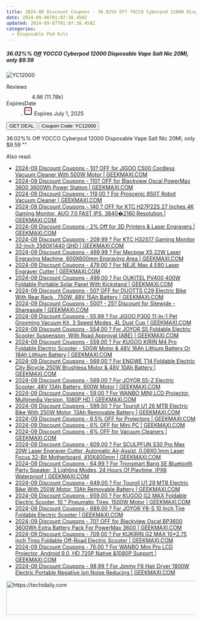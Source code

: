 ```yaml
---
title: 2024-09 Discount Coupons - 36.02%% Off YOCCO Cyberpod 12000 Disposable Vape Salt Nic 20Ml, only $9.59 | Vapesourcing Electronics Co.,Ltd.
date: 2024-09-06T01:07:38.458Z
updated: 2024-09-07T01:07:38.458Z
categories:
  - Disposable Pod Kits
---
```



<div class="max-w-4xl mx-auto grid grid-cols-1 lg:max-w-5xl lg:gap-x-20 lg:grid-cols-2">
  <div class="relative p-3 col-start-1 row-start-1 flex flex-col-reverse rounded-lg bg-gradient-to-t from-black/75 via-black/0 sm:bg-none sm:row-start-2 sm:p-0 lg:row-start-1">
    <h5 class="mt-1 text-lg font-semibold text-white sm:text-slate-900 md:text-2xl dark:sm:text-white">36.02%% Off YOCCO Cyberpod 12000 Disposable Vape Salt Nic 20Ml, only $9.59</h5>
  </div>
  
  <div class="col-start-1 col-end-3 row-start-1 grid gap-4 sm:mb-6 sm:grid-cols-4 lg:col-start-2 lg:row-span-6 lg:row-end-6 lg:mb-0 lg:gap-6">
      <img src="&quot;https://static.shareasale.com/image/90958/deal/YOCCOCyberpod12000DisposableVapeSaltNic20ml.png&quot;" onClick="javascript:window.open(decodeURIComponent('%22https%3A%2F%2Fwww.shareasale.com%2Fu.cfm%3Fd%3D1078000%26m%3D90958%26u%3D4338022%22'), '_blank');void(0);" alt="YC12000" class="h-60 w-full rounded-lg object-cover sm:col-span-2 sm:h-52 lg:col-span-full" loading="lazy" />
    
  </div>
  <dl class="row-start-2 mt-4 flex items-center text-xs font-medium sm:row-start-3 sm:mt-1 md:mt-2.5 lg:row-start-2">
    <dt class="sr-only">Reviews</dt>
    <dd class="flex items-center text-indigo-600 dark:text-indigo-400">
      <svg width="24" height="24" fill="none" aria-hidden="true" class="mr-1 stroke-current dark:stroke-indigo-500">
        <path d="m12 5 2 5h5l-4 4 2.103 5L12 16l-5.103 3L9 14l-4-4h5l2-5Z" stroke-width="2" stroke-linecap="round" stroke-linejoin="round" />
      </svg>
      <span>4.96 <span class="font-normal text-slate-400">(11.78k)</span></span>
    </dd>
    <dt class="sr-only">ExpiresDate</dt>
    <dd class="flex items-center">
      <svg width="2" height="2" aria-hidden="true" fill="currentColor" class="mx-3 text-slate-300">
        <circle cx="1" cy="1" r="1" />
      </svg>
      <svg width="24" height="24" viewBox="0 0 24 24" fill="none" stroke="currentColor" stroke-width="2">
        <rect x="3" y="3" width="18" height="18" rx="2" fill="#fff" />
        <path d="M6 10L18 10" stroke="red" stroke-width="2" fill="none" />
        <path d="M10 6L10 18" stroke="#fff" stroke-width="2" fill="none" />
      </svg>
      Expires July 1, 2025    </dd>
  </dl>
  <div class="col-start-1 row-start-3 mt-4 self-center sm:col-start-2 sm:row-span-2 sm:row-start-2 sm:mt-0 lg:col-start-1 lg:row-start-3 lg:row-end-4 lg:mt-6">
    <button type="button" onClick="javascript:window.open(decodeURIComponent('%22https%3A%2F%2Fwww.shareasale.com%2Fu.cfm%3Fd%3D1078000%26m%3D90958%26u%3D4338022%22'), '_blank');void(0);" class="rounded-lg bg-red-600 px-3 py-2 text-sm font-medium leading-6 text-white">GET DEAL</button>
    <button type="button" onClick="javascript:window.open(decodeURIComponent('%22https%3A%2F%2Fwww.shareasale.com%2Fu.cfm%3Fd%3D1078000%26m%3D90958%26u%3D4338022%22'), '_blank');void(0);" class="border-dashed border-2 border-indigo-600 bg-green-100 text-sm leading-6 font-medium py-2 px-3 rounded-lg">Coupon Code: YC12000</button>
  </div>
  <p class="col-start-1 mt-4 text-sm leading-6 sm:col-span-2 lg:col-span-1 lg:row-start-4 lg:mt-6 dark:text-slate-400">
    36.02%% Off YOCCO Cyberpod 12000 Disposable Vape Salt Nic 20Ml, only $9.59 
""  </p>
</div>
<span class="atpl-alsoreadstyle">Also read:</span>
<div><ul>
<li><a href="https://coupons.techidaily.com/coupon-1113425-share-77450-sale/"><u>2024-09 Discount Coupons - 10? OFF for JIGOO C500 Cordless Vacuum Cleaner With 500W Motor | GEEKMAXI.COM</u></a></li>
<li><a href="https://coupons.techidaily.com/coupon-1113461-share-77450-sale/"><u>2024-09 Discount Coupons - 110? OFF for Blackview Oscal PowerMax 3600 3600Wh Power Station | GEEKMAXI.COM</u></a></li>
<li><a href="https://coupons.techidaily.com/coupon-752737-share-77450-sale/"><u>2024-09 Discount Coupons - 119,00 ? For Proscenic 850T Robot Vacuum Cleaner | GEEKMAXI.COM</u></a></li>
<li><a href="https://coupons.techidaily.com/coupon-1114575-share-77450-sale/"><u>2024-09 Discount Coupons - 140 ? OFF for KTC H27P22S 27 Inches 4K Gaming Monitor, AUO 7.0 FAST IPS, 3840�2160 Resolution | GEEKMAXI.COM</u></a></li>
<li><a href="https://coupons.techidaily.com/coupon-1049410-share-77450-sale/"><u>2024-09 Discount Coupons - 2% Off for 3D Printers & Laser Engravers | GEEKMAXI.COM</u></a></li>
<li><a href="https://coupons.techidaily.com/coupon-1038529-share-77450-sale/"><u>2024-09 Discount Coupons - 209,99 ? For KTC H32S17 Gaming Monitor 32-Inch 2560X1440 QHD | GEEKMAXI.COM</u></a></li>
<li><a href="https://coupons.techidaily.com/coupon-1081671-share-77450-sale/"><u>2024-09 Discount Coupons - 469,99 ? For Mecpow X5 22W Laser Engraving Machine, 600X600mm Engraving Area | GEEKMAXI.COM</u></a></li>
<li><a href="https://coupons.techidaily.com/coupon-1106573-share-77450-sale/"><u>2024-09 Discount Coupons - 479,00 ? For NEJE Max 4 E80 Laser Engraver Cutter | GEEKMAXI.COM</u></a></li>
<li><a href="https://coupons.techidaily.com/coupon-1056132-share-77450-sale/"><u>2024-09 Discount Coupons - 499,00 ? For OUKITEL PV400 400W Foldable Portable Solar Panel With Kickstand | GEEKMAXI.COM</u></a></li>
<li><a href="https://coupons.techidaily.com/coupon-1112490-share-77450-sale/"><u>2024-09 Discount Coupons - 50? OFF for DUOTTS C29 Electric Bike With Rear Rack , 750W, 48V 15Ah Battery | GEEKMAXI.COM</u></a></li>
<li><a href="https://coupons.techidaily.com/coupon-761158-share-77450-sale/"><u>2024-09 Discount Coupons - 500? - 25? Discount for Sitewide - Shareasale | GEEKMAXI.COM</u></a></li>
<li><a href="https://coupons.techidaily.com/coupon-1080561-share-77450-sale/"><u>2024-09 Discount Coupons - 55,99 ? For JIGOO P300 11-In-1 Pet Grooming Vacuum Kit, 3 Speed Modes, 4L Dust Cup | GEEKMAXI.COM</u></a></li>
<li><a href="https://coupons.techidaily.com/coupon-1020432-share-77450-sale/"><u>2024-09 Discount Coupons - 554,00 ? For JOYOR S5 Foldable Electric Scooter Suspension, With Road Approval (ABE) | GEEKMAXI.COM</u></a></li>
<li><a href="https://coupons.techidaily.com/coupon-971600-share-77450-sale/"><u>2024-09 Discount Coupons - 559,00 ? For KUGOO KIRIN M4 Pro Foldable Electric Scooter - 500W Motor & 48V 16Ah Lithium Battery Or 18Ah Lithium Battery | GEEKMAXI.COM</u></a></li>
<li><a href="https://coupons.techidaily.com/coupon-1093808-share-77450-sale/"><u>2024-09 Discount Coupons - 569,00 ? For ENGWE T14 Foldable Electric City Bicycle,250W Brushless Motor & 48V 10Ah Battery | GEEKMAXI.COM</u></a></li>
<li><a href="https://coupons.techidaily.com/coupon-1106577-share-77450-sale/"><u>2024-09 Discount Coupons - 569,00 ? For JOYOR S5-Z Electric Scooter, 48V 13Ah Battery, 600W Motor | GEEKMAXI.COM</u></a></li>
<li><a href="https://coupons.techidaily.com/coupon-1099684-share-77450-sale/"><u>2024-09 Discount Coupons - 59,00 ? For WANBO MINI LCD Projector, Multimedia Version, 1080P HD | GEEKMAXI.COM</u></a></li>
<li><a href="https://coupons.techidaily.com/coupon-1106554-share-77450-sale/"><u>2024-09 Discount Coupons - 599,00 ? For Touroll U1 26 MTB Electric Bike With 250W Motor, 13Ah Removable Battery | GEEKMAXI.COM</u></a></li>
<li><a href="https://coupons.techidaily.com/coupon-1107232-share-77450-sale/"><u>2024-09 Discount Coupons - 6,5% OFF for Projectors | GEEKMAXI.COM</u></a></li>
<li><a href="https://coupons.techidaily.com/coupon-1107229-share-77450-sale/"><u>2024-09 Discount Coupons - 6% OFF for Mini PC | GEEKMAXI.COM</u></a></li>
<li><a href="https://coupons.techidaily.com/coupon-1080534-share-77450-sale/"><u>2024-09 Discount Coupons - 6% OFF for Vacuum Cleaners | GEEKMAXI.COM</u></a></li>
<li><a href="https://coupons.techidaily.com/coupon-997399-share-77450-sale/"><u>2024-09 Discount Coupons - 609,00 ? For SCULPFUN S30 Pro Max 20W Laser Engraver Cutter, Automatic Air-Assist, 0.08X0.1mm Laser Focus 32-Bit Motherboard, 410X400mm | GEEKMAXI.COM</u></a></li>
<li><a href="https://coupons.techidaily.com/coupon-985138-share-77450-sale/"><u>2024-09 Discount Coupons - 64,99 ? For Tronsmart Bang SE Bluetooth Party Speaker, 3 Lighting Modes, 24 Hours Of Playtime, IPX6 Waterproof | GEEKMAXI.COM</u></a></li>
<li><a href="https://coupons.techidaily.com/coupon-1106555-share-77450-sale/"><u>2024-09 Discount Coupons - 649,00 ? For Touroll U1 29 MTB Electric Bike With 250W Motor, 13Ah Removable Battery | GEEKMAXI.COM</u></a></li>
<li><a href="https://coupons.techidaily.com/coupon-1083522-share-77450-sale/"><u>2024-09 Discount Coupons - 659,00 ? For KUGOO G2 MAX Foldable Electric Scooter, 10 " Pneumatic Tires, 1500W Motor | GEEKMAXI.COM</u></a></li>
<li><a href="https://coupons.techidaily.com/coupon-1020426-share-77450-sale/"><u>2024-09 Discount Coupons - 689,00 ? For JOYOR Y8-S 10 Inch Tire Foldable Electric Scooter | GEEKMAXI.COM</u></a></li>
<li><a href="https://coupons.techidaily.com/coupon-1113462-share-77450-sale/"><u>2024-09 Discount Coupons - 70? OFF for Blackview Oscal BP3600 3600Wh Extra Battery Pack For PowerMax 3600 | GEEKMAXI.COM</u></a></li>
<li><a href="https://coupons.techidaily.com/coupon-1054317-share-77450-sale/"><u>2024-09 Discount Coupons - 709,00 ? For KUKIRIN G2 MAX 10*2.75 Inch Tires Foldable Off-Road Electric Scooter | GEEKMAXI.COM</u></a></li>
<li><a href="https://coupons.techidaily.com/coupon-1099687-share-77450-sale/"><u>2024-09 Discount Coupons - 76,00 ? For WANBO Mini Pro LCD Projector, Android 9.0, HD 720P Native &1080P Support | GEEKMAXI.COM</u></a></li>
<li><a href="https://coupons.techidaily.com/coupon-972262-share-77450-sale/"><u>2024-09 Discount Coupons - 98,99 ? For Jimmy F6 Hair Dryer 1800W Electric Portable Negative Ion Noise Reducing | GEEKMAXI.COM</u></a></li>
</ul></div>

<ins class="adsbygoogle"
      style="display:block"
      data-ad-client="ca-pub-7571918770474297"
      data-ad-slot="8358498916"
      data-ad-format="auto"
      data-full-width-responsive="true"></ins>
<!-- affiliate ads begin -->
<a href="https://unicoeye.pxf.io/c/5597632/2134218/18498" target="_top" id="2134218">
  <img src="//a.impactradius-go.com/display-ad/18498-2134218" border="0" alt="https://techidaily.com" width="728" height="90"/>
</a>
<img height="0" width="0" src="https://unicoeye.pxf.io/i/5597632/2134218/18498" style="position:absolute;visibility:hidden;" border="0" />
<!-- affiliate ads end -->